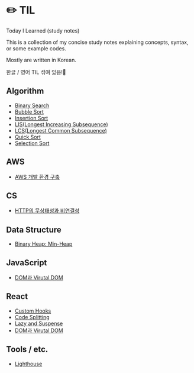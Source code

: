 # ✏️ TIL
Today I Learned (study notes)

This is a collection of my concise study notes explaining concepts, syntax, or some example codes.

Mostly are written in Korean.

한글 / 영어 TIL 섞여 있음!📝

## Algorithm
- [Binary Search](https://github.com/ekim49/TIL/blob/main/Binary-search/binary-search.md)
- [Bubble Sort](https://github.com/ekim49/TIL/blob/main/Bubble-Sort/bubbleSort.md)
- [Insertion Sort](https://github.com/ekim49/TIL/blob/main/Insertion-Sort/insertionSort.md)
- [LIS(Longest Increasing Subsequence)](https://github.com/ekim49/TIL/blob/main/Longest-Increasing-Subsequence/lis.md)
- [LCS(Longest Common Subsequence)](https://github.com/ekim49/TIL/blob/main/Longest-Common-Subsequence/lcs.md)
- [Quick Sort](https://github.com/ekim49/TIL/blob/main/Quick-sort/quicksort.md)
- [Selection Sort](https://github.com/ekim49/TIL/blob/main/Selection-Sort/selection-sort.md)

## AWS
- [AWS 개발 환경 구축](https://github.com/ekim49/TIL/blob/main/AWS-Setup.md/aws-setup.md)

## CS
- [HTTP의 무상태성과 비연결성](https://github.com/ekim49/TIL/tree/main/HTTP)

## Data Structure
- [Binary Heap: Min-Heap](https://github.com/ekim49/TIL/blob/main/Binary-heaps/binary_heap.md)

## JavaScript
- [DOM과 Virutal DOM](https://github.com/ekim49/TIL/blob/main/VirtualDOM/virtualDOM.md)

## React
- [Custom Hooks](https://github.com/ekim49/TIL/blob/main/Custom%20Hooks/customhooks.md)
- [Code Splitting](https://github.com/ekim49/TIL/blob/main/Code-Splitting/code_splitting.md)
- [Lazy and Suspense](https://github.com/ekim49/TIL/blob/main/React.lazy_Suspense/react_lazy.md)
- [DOM과 Virutal DOM](https://github.com/ekim49/TIL/blob/main/VirtualDOM/virtualDOM.md)

## Tools / etc.
- [Lighthouse](https://github.com/ekim49/TIL/blob/main/Lighthouse/lighthouse.md)
